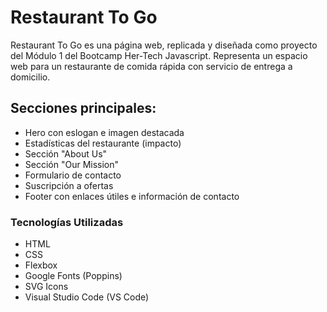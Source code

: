 # Restaurant To Go

Restaurant To Go es una página web, replicada y diseñada como proyecto del Módulo 1 del Bootcamp Her-Tech Javascript. Representa un espacio web para un restaurante de comida rápida con servicio de entrega a domicilio.

## Secciones principales:

- Hero con eslogan e imagen destacada
- Estadísticas del restaurante (impacto)
- Sección "About Us"
- Sección "Our Mission"
- Formulario de contacto
- Suscripción a ofertas
- Footer con enlaces útiles e información de contacto

### Tecnologías Utilizadas

- HTML
- CSS
- Flexbox
- Google Fonts (Poppins)
- SVG Icons
- Visual Studio Code (VS Code)
